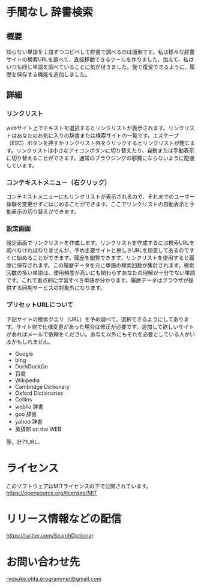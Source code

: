 # 手間なし 辞書検索
## 概要
知らない単語を１語ずつコピペして辞書で調べるのは面倒です。私は様々な辞書サイトの検索URLを調べて、直接移動できるツールを作りました。加えて、私はいつも同じ単語を調べていることに気が付きました。後で復習できるように、履歴を保存する機能を追加しました。

## 詳細
### リンクリスト
webサイト上でテキストを選択するとリンクリストが表示されます。リンクリストはあなたのお気に入りの辞書または検索サイトの一覧です。エスケープ（ESC）ボタンを押すかリンクリスト外をクリックするとリンクリストが閉じます。リンクリストは小さなアイコンボタンに切り替えたり、自動または手動表示に切り替えることができます。通常のブラウジングの邪魔にならないように配慮しています。

### コンテキストメニュー（右クリック）
コンテキストメニューにもリンクリストが表示されるので、それまでのユーザー体験を変更せずにはじめることができます。ここでリンクリストの自動表示と手動表示の切り替えができます。

### 設定画面
設定画面でリンクリストを作成します。リンクリストを作成するには検索URLを調べなければなりませんが、予め主要サイトと思しきURLを用意してあるのですぐに始めることができます。履歴を閲覧できます。リンクリストを使用すると履歴に保存されます。この履歴データを元に単語の検索回数が集計されます。検索回数の多い単語は、使用頻度が高いにも関わらずあなたの理解が十分でない単語です。これで重点的に学習すべき単語が分かります。履歴データはブラウザが提供する同期サービスの対象外になります。

### プリセットURLについて
下記サイトの検索クエリ（URL）を予め調べて、選択できるようにしてあります。サイト側で仕様変更があった場合は修正が必要です。追加して欲しいサイトがあればメールで依頼をください。あなた以外にもそれを必要としている人がいるかもしれません。

* Google
* bing
* DuckDuckGo
* 百度
* Wikipedia
* Cambridge Dictionary
* Oxford Dictionaries
* Collins
* weblio 辞書
* goo 辞書
* yahoo 辞書
* 英辞郎 on the WEB

等。計71URL。

# ライセンス
このソフトウェアはMITライセンスの下で公開されています。
https://opensource.org/licenses/MIT

# リリース情報などの配信
https://twitter.com/SearchDictionar

# お問い合わせ先
ryosuke.ohta.programmer@gmail.com
